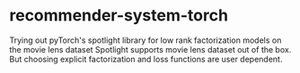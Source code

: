 # recommender-system-torch
Trying out pyTorch's spotlight library for low rank factorization models on the movie lens dataset
Spotlight supports movie lens dataset out of the box. But choosing explicit factorization and loss functions are user dependent. 

